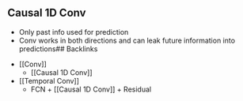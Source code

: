 ## Causal 1D Conv
- Only past info used for prediction
- Conv works in both directions and can leak future information into predictions## Backlinks
* [[Conv]]
	* [[Causal 1D Conv]]
* [[Temporal Conv]]
	* FCN + [[Causal 1D Conv]] + Residual

